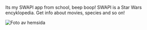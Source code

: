 Its my SWAPI app from school, beep boop! SWAPI is a Star Wars encyklopedia. Get info about movies, species and so on!

![Foto av hemsida](/SWAPI.PNG)
